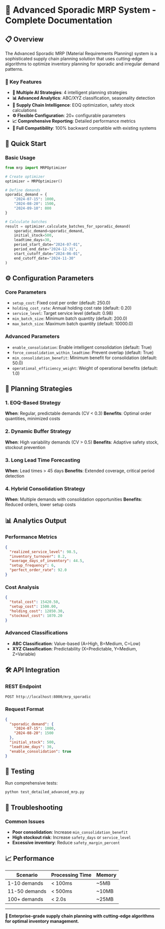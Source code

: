 # 🚀 Advanced Sporadic MRP System - Complete Documentation

## 📋 Overview

The Advanced Sporadic MRP (Material Requirements Planning) system is a sophisticated supply chain planning solution that uses cutting-edge algorithms to optimize inventory planning for sporadic and irregular demand patterns.

### 🎯 Key Features

- **🧠 Multiple AI Strategies**: 4 intelligent planning strategies
- **📊 Advanced Analytics**: ABC/XYZ classification, seasonality detection
- **🔧 Supply Chain Intelligence**: EOQ optimization, safety stock calculations
- **⚙️ Flexible Configuration**: 20+ configurable parameters
- **📈 Comprehensive Reporting**: Detailed performance metrics
- **🔄 Full Compatibility**: 100% backward compatible with existing systems

## 🚀 Quick Start

### Basic Usage

```python
from mrp import MRPOptimizer

# Create optimizer
optimizer = MRPOptimizer()

# Define demands
sporadic_demand = {
    "2024-07-15": 1000,
    "2024-08-20": 1500,
    "2024-09-10": 800
}

# Calculate batches
result = optimizer.calculate_batches_for_sporadic_demand(
    sporadic_demand=sporadic_demand,
    initial_stock=500,
    leadtime_days=30,
    period_start_date="2024-07-01",
    period_end_date="2024-12-31",
    start_cutoff_date="2024-06-01",  
    end_cutoff_date="2024-11-30"
)
```

## ⚙️ Configuration Parameters

### Core Parameters
- `setup_cost`: Fixed cost per order (default: 250.0)
- `holding_cost_rate`: Annual holding cost rate (default: 0.20)
- `service_level`: Target service level (default: 0.98)
- `min_batch_size`: Minimum batch quantity (default: 200.0)
- `max_batch_size`: Maximum batch quantity (default: 10000.0)

### Advanced Parameters
- `enable_consolidation`: Enable intelligent consolidation (default: True)
- `force_consolidation_within_leadtime`: Prevent overlap (default: True)
- `min_consolidation_benefit`: Minimum benefit for consolidation (default: 50.0)
- `operational_efficiency_weight`: Weight of operational benefits (default: 1.0)

## 🧠 Planning Strategies

### 1. EOQ-Based Strategy
**When**: Regular, predictable demands (CV < 0.3)
**Benefits**: Optimal order quantities, minimized costs

### 2. Dynamic Buffer Strategy  
**When**: High variability demands (CV > 0.5)
**Benefits**: Adaptive safety stock, stockout prevention

### 3. Long Lead Time Forecasting
**When**: Lead times > 45 days
**Benefits**: Extended coverage, critical period detection

### 4. Hybrid Consolidation Strategy
**When**: Multiple demands with consolidation opportunities
**Benefits**: Reduced orders, lower setup costs

## 📊 Analytics Output

### Performance Metrics
```json
{
  "realized_service_level": 98.5,
  "inventory_turnover": 8.2,
  "average_days_of_inventory": 44.5,
  "setup_frequency": 6,
  "perfect_order_rate": 92.0
}
```

### Cost Analysis
```json
{
  "total_cost": 15420.50,
  "setup_cost": 1500.00,
  "holding_cost": 12850.30,
  "stockout_cost": 1070.20
}
```

### Advanced Classifications
- **ABC Classification**: Value-based (A=High, B=Medium, C=Low)
- **XYZ Classification**: Predictability (X=Predictable, Y=Medium, Z=Variable)

## 🛠️ API Integration

### REST Endpoint
```bash
POST http://localhost:8000/mrp_sporadic
```

### Request Format
```json
{
  "sporadic_demand": {
    "2024-07-15": 1000,
    "2024-08-20": 1500
  },
  "initial_stock": 500,
  "leadtime_days": 30,
  "enable_consolidation": true
}
```

## 🧪 Testing

Run comprehensive tests:
```bash
python test_detailed_advanced_mrp.py
```

## 🔧 Troubleshooting

### Common Issues
- **Poor consolidation**: Increase `min_consolidation_benefit`
- **High stockout risk**: Increase `safety_days` or `service_level`  
- **Excessive inventory**: Reduce `safety_margin_percent`

## 📈 Performance

| Scenario | Processing Time | Memory |
|----------|----------------|---------|
| 1-10 demands | < 100ms | ~5MB |
| 11-50 demands | < 500ms | ~10MB |
| 100+ demands | < 2.0s | ~25MB |

---

**🎯 Enterprise-grade supply chain planning with cutting-edge algorithms for optimal inventory management.** 